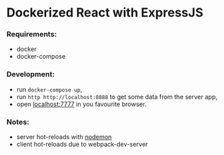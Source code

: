 # Dockerized React with ExpressJS

### Requirements:

- docker
- docker-compose

###  Development:

- run `docker-compose up`,
- run `http http://localhost:8888` to get some data from the server app,
- open [localhost:7777](http://localhost:7777) in you favourite browser.

### Notes:

- server hot-reloads with [nodemon](https://github.com/remy/nodemon)
- client hot-reloads due to webpack-dev-server
